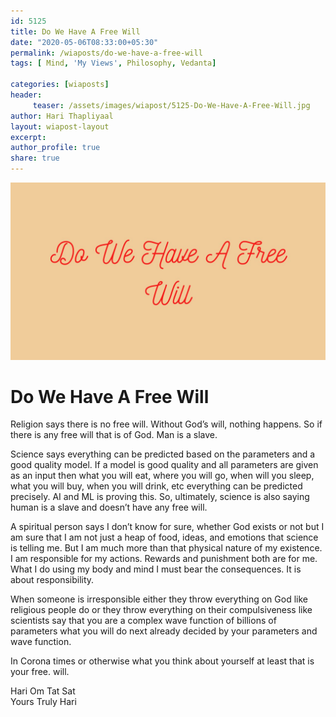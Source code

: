 ```yaml
--- 
id: 5125 
title: Do We Have A Free Will
date: "2020-05-06T08:33:00+05:30"
permalink: /wiaposts/do-we-have-a-free-will
tags: [ Mind, 'My Views', Philosophy, Vedanta]    

categories: [wiaposts] 
header:
     teaser: /assets/images/wiapost/5125-Do-We-Have-A-Free-Will.jpg
author: Hari Thapliyaal 
layout: wiapost-layout
excerpt:  
author_profile: true 
share: true 
---
```


![Do We Have A Free Will](/assets/images/wiapost/5125-Do-We-Have-A-Free-Will.jpg)     
   
# Do We Have A Free Will   
       
Religion says there is no free will. Without God’s will, nothing happens. So if there is any free will that is of God. Man is a slave.    
    
Science says everything can be predicted based on the parameters and a good quality model. If a model is good quality and all parameters are given as an input then what you will eat, where you will go, when will you sleep, what you will buy, when you will drink, etc everything can be predicted precisely. AI and ML is proving this. So, ultimately, science is also saying human is a slave and doesn’t have any free will.    
    
A spiritual person says I don’t know for sure, whether God exists or not but I am sure that I am not just a heap of food, ideas, and emotions that science is telling me. But I am much more than that physical nature of my existence. I am responsible for my actions. Rewards and punishment both are for me. What I do using my body and mind I must bear the consequences. It is about responsibility.    
    
When someone is irresponsible either they throw everything on God like religious people do or they throw everything on their compulsiveness like scientists say that you are a complex wave function of billions of parameters what you will do next already decided by your parameters and wave function.    
    
In Corona times or otherwise what you think about yourself at least that is your free. will.    
    
Hari Om Tat Sat     
Yours Truly Hari    

